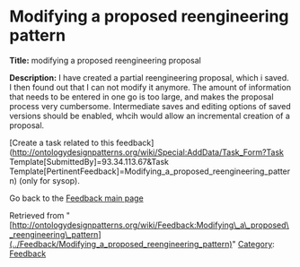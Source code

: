 #  Modifying a proposed reengineering pattern


__Title:__ modifying a proposed reengineering proposal


__Description:__ I have created a partial reengineering proposal, which i saved. I then found out that I can not modify it anymore.
The amount of information that needs to be entered in one go is too large, and makes the proposal process very cumbersome. 
Intermediate saves and editing options of saved versions should be enabled, whcih would allow an incremental creation of a proposal. 


  




[Create a task related to this feedback](http://ontologydesignpatterns.org/wiki/Special:AddData/Task_Form?Task Template[SubmittedBy]=93.34.113.67&Task Template[PertinentFeedback]=Modifying_a_proposed_reengineering_pattern) (only for sysop).


  



Go back to the  [Feedback main page](../Feedback/Main "Feedback:Main")


  






Retrieved from "[http://ontologydesignpatterns.org/wiki/Feedback:Modifying\_a\_proposed\_reengineering\_pattern](../Feedback/Modifying_a_proposed_reengineering_pattern)"
 [Category](http://ontologydesignpatterns.org/wiki/Special:Categories "Special:Categories"): [Feedback](../Category/Feedback "Category:Feedback")